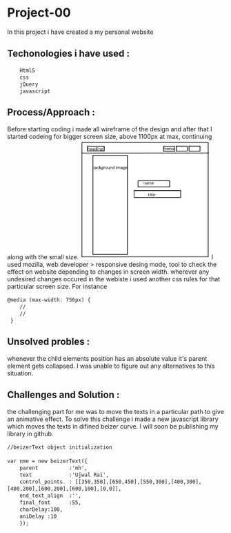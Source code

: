 # Project-00
In this project i have created a my personal website 
## Techonologies i have used :
```
    Html5
    css
    jQuery
    javascript

```

## Process/Approach :
Before starting coding i made all wireframe of the design and after that I started  codeing for bigger screen size, above 1100px at max, continuing along with the small size.
<img src="wireframe.png" width="300">
I used mozilla, web developer > responsive desing mode,  tool to check the effect on website depending to changes in screen width. wherever any undesired changes occured in the webiste i used another css rules
for that particular screen size. For instance
```
@media (max-width: 756px) {
    //
    //
 }
```

## Unsolved probles :
whenever the child elements position has an absolute value it's parent element gets collapsed.
I was unable to figure out any alternatives to this situation.

## Challenges and Solution :
the challenging part for me was to move the texts in a particular path to give an animative effect. To solve this challenge i made a new javascript library which moves the texts in difined beizer curve. I will soon be publishing my library in github.
```
//beizerText object initialization

var nme = new beizerText({
    parent          :'mh',
    text            :'Ujwal Rai',
    control_points  : [[350,350],[650,450],[550,300],[400,300],[400,200],[600,200],[600,100],[0,0]],
    end_text_align  :'',
    final_font      :55,
    charDelay:100,
    aniDelay :10
    });
    
```
